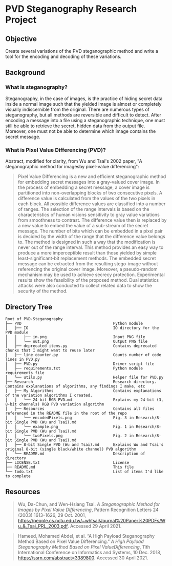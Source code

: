 

# PVD Steganography Research Project

## Objective
Create several variations of the PVD steganographic method and write a tool for the encoding and decoding of these variations. 

## Background

### What is steganography?
Steganography, in the case of images, is the practice of hiding secret data inside a normal image such that the yielded image is almost or completely visually indiscernible from the original. There are numerous types of steganography, but all methods are reversible and difficult to detect. After encoding a message into a file using a steganographic technique, one must still be able to retrieve the secret, hidden data from the output file. Moreover, one must not be able to determine which image contains the secret message.

### What is Pixel Value Differencing (PVD)?
Abstract, modified for clarity, from Wu and Tsai's 2002 paper, "A steganographic method for imagesby pixel-value differencing":

> Pixel Value Differencing is a new and efficient steganographic method for embedding secret messages into a gray-valued cover image. In the process of embedding a secret message, a cover image is partitioned into non-overlapping blocks of two consecutive pixels. A difference value is calculated from the values of the two pixels in each block. All possible difference values are classified into a number of ranges. The selection of the range intervals is based on the characteristics of human visions sensitivity to gray value variations from smoothness to contrast. The difference value then is replaced by a new value to embed the value of a sub-stream of the secret message. The number of bits which can be embedded in a pixel pair is decided by the width of the range that the difference value belongs to. The method is designed in such a way that the modification is never out of the range interval. This method provides an easy way to produce a more imperceptible result than those yielded by simple least-significant-bit replacement methods. The embedded secret message can be extracted from the resulting stego-image without referencing the original cover image. Moreover, a pseudo-random mechanism may be used to achieve secrecy protection. Experimental results show the feasibility of the proposed method. Dual statistics attacks were also conducted to collect related data to show the security of the method.

## Directory Tree

```
Root of PVD-Steganography
├── PVD                                        Python module
│   ├── IO                                     IO directory for the PVD module
│   │   ├── in.png                             Input PNG file
│   │   └── out.png                            Output PNG file
│   ├── deprecated items.py                    Contains deprecated chunks that I might want to reuse later
│   ├── line counter.py                        Counts number of code lines in PVD.py
│   ├── PVD.py                                 Driver script file
│   ├── requirements.txt                       Python module requirements file
│   └── utils.py                               Helper file for PVD.py
├── Research                                   Research directory. Contains explanations of algorithms, any findings I make, etc
│   ├── My Algorithms                          Contains explanations of the variation algorithms I created.
│   │   └── 24-bit RGB PVD.md                  Explains my 24-bit (3, 8-bit channels) RGB PVD variation algorithm
│   ├── Resources                              Contains all files referenced in the README file in the root of the repo
│   │   └── encodedPixels.png                  Fig. 3 in Research/8-bit Single PVD (Wu and Tsai).md
│   │   └── example.png                        Fig. 1 in Research/8-bit Single PVD (Wu and Tsai).md
│   │   └── twoPixels.png                      Fig. 2 in Research/8-bit Single PVD (Wu and Tsai).md
│   ├── 8-bit Single PVD (Wu and Tsai).md      Explains Wu and Tsai's original 8-bit (single black/white channel) PVD algorithm
│   └── README.md                              Description of directory
├── LICENSE.txt                                License
├── README.md                                  This file
└── todo.txt                                   List of items I'd like to complete
```


## Resources

>Wu, Da-Chun, and Wen-Hsiang Tsai. _A Steganographic Method for Images by Pixel Value Differencing_, Pattern Recognition Letters 24 (2003) 1613–1626, 29 Oct. 2001, https://people.cs.nctu.edu.tw/~whtsai/Journal%20Paper%20PDFs/Wu_&_Tsai_PRL_2003.pdf. Accessed 29 April 2021.

> Hameed, Mohamed Abdel, et al. “A High Payload Steganography Method Based on Pixel Value Differencing.” _A High Payload Steganography Method Based on Pixel ValueDifferencing_, 11th International Conference on Informatics and Systems, 10 Dec. 2018, https://ssrn.com/abstract=3389800. Accessed 30 April 2021.
